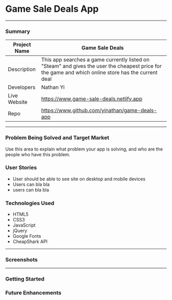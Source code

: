 # Game Sale Deals App

---
### Summary


| Project Name  | Game Sale Deals
|----------------|------------------|
| Description   | This app searches a game currently listed on "Steam" and gives the user the cheapest price for the game and which online store has the current deal
| Developers | Nathan Yi|
| Live Website | https://www.game-sale-deals.netlify.app|
| Repo | https://www.github.com/yinathan/game-deals-app|

---

### Problem Being Solved and Target Market

Use this area to explain what problem your app is solving, and who are the people who have this problem.

### User Stories
+ User should be able to see site on desktop and mobile devices
+ Users can bla bla
+ users can bla bla

### Technologies Used
+ HTML5
+ CSS3
+ JavaScript
+ jQuery
+ Google Fonts
+ CheapShark API

---

### Screenshots



---

### Getting Started

### Future Enhancements
